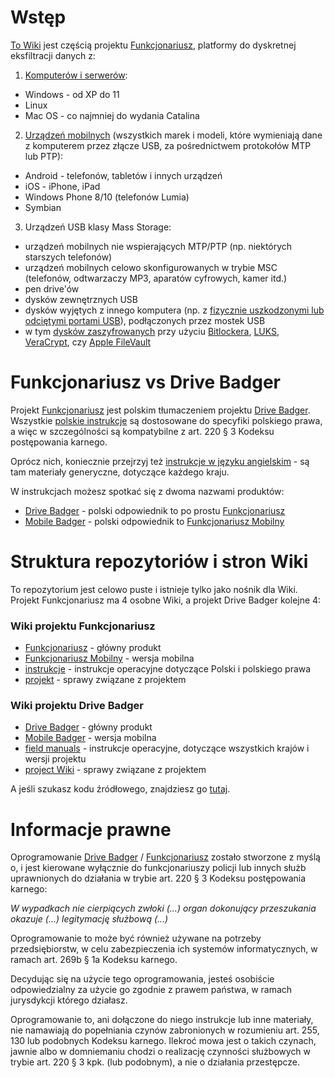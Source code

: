 # Wstęp

[To Wiki](https://github.com/funkcjonariusz/projekt/wiki) jest częścią projektu [Funkcjonariusz](https://funkcjonariusz.com/), platformy do dyskretnej eksfiltracji danych z:

1. [Komputerów i serwerów](https://github.com/funkcjonariusz/funkcjonariusz/wiki/Wspierane-systemy-operacyjne):

- Windows - od XP do 11
- Linux
- Mac OS - co najmniej do wydania Catalina

2. [Urządzeń mobilnych](https://github.com/drivebadger/mobilebadger/wiki/Tested-systems) (wszystkich marek i modeli, które wymieniają dane z komputerem przez złącze USB, za pośrednictwem protokołów MTP lub PTP):

- Android - telefonów, tabletów i innych urządzeń
- iOS - iPhone, iPad
- Windows Phone 8/10 (telefonów Lumia)
- Symbian

3. Urządzeń USB klasy Mass Storage:

- urządzeń mobilnych nie wspierających MTP/PTP (np. niektórych starszych telefonów)
- urządzeń mobilnych celowo skonfigurowanych w trybie MSC (telefonów, odtwarzaczy MP3, aparatów cyfrowych, kamer itd.)
- pen drive'ów
- dysków zewnętrznych USB
- dysków wyjętych z innego komputera (np. z [fizycznie uszkodzonymi lub odciętymi portami USB](https://github.com/drivebadger/drivebadger/wiki/Hardware-problems-(damaged-USB-ports))), podłączonych przez mostek USB
- w tym [dysków zaszyfrowanych](https://github.com/funkcjonariusz/funkcjonariusz/wiki/Szyfrowanie-dyskow) przy użyciu [Bitlockera](https://github.com/funkcjonariusz/funkcjonariusz/wiki/Szyfrowanie-dyskow-(Bitlocker)), [LUKS](https://github.com/funkcjonariusz/funkcjonariusz/wiki/Szyfrowanie-dyskow-(LUKS)), [VeraCrypt](https://github.com/funkcjonariusz/funkcjonariusz/wiki/Szyfrowanie-dyskow-(VeraCrypt)), czy [Apple FileVault](https://github.com/funkcjonariusz/funkcjonariusz/wiki/Szyfrowanie-dyskow-(FileVault))


# Funkcjonariusz vs Drive Badger

Projekt [Funkcjonariusz](https://funkcjonariusz.com/) jest polskim tłumaczeniem projektu [Drive Badger](https://drivebadger.com/).
Wszystkie [polskie instrukcje](https://github.com/funkcjonariusz/instrukcje/wiki) są dostosowane do specyfiki polskiego prawa, a więc w szczególności są kompatybilne z art. 220 § 3 Kodeksu postępowania karnego.

Oprócz nich, koniecznie przejrzyj też [instrukcje w języku angielskim](https://github.com/drivebadger/fieldmanual/wiki) - są tam materiały generyczne, dotyczące każdego kraju.

W instrukcjach możesz spotkać się z dwoma nazwami produktów:

- [Drive Badger](https://github.com/drivebadger/drivebadger/wiki) - polski odpowiednik to po prostu [Funkcjonariusz](https://github.com/funkcjonariusz/funkcjonariusz/wiki)
- [Mobile Badger](https://github.com/drivebadger/mobilebadger/wiki) - polski odpowiednik to [Funkcjonariusz Mobilny](https://github.com/funkcjonariusz/mobilny/wiki)


# Struktura repozytoriów i stron Wiki

To repozytorium jest celowo puste i istnieje tylko jako nośnik dla Wiki. Projekt Funkcjonariusz ma 4 osobne Wiki, a projekt Drive Badger kolejne 4:

### Wiki projektu Funkcjonariusz

- [Funkcjonariusz](https://github.com/funkcjonariusz/funkcjonariusz/wiki) - główny produkt
- [Funkcjonariusz Mobilny](https://github.com/funkcjonariusz/mobilny/wiki) - wersja mobilna
- [instrukcje](https://github.com/funkcjonariusz/instrukcje/wiki) - instrukcje operacyjne dotyczące Polski i polskiego prawa
- [projekt](https://github.com/funkcjonariusz/projekt/wiki) - sprawy związane z projektem

### Wiki projektu Drive Badger

- [Drive Badger](https://github.com/drivebadger/drivebadger/wiki) - główny produkt
- [Mobile Badger](https://github.com/drivebadger/mobilebadger/wiki) - wersja mobilna
- [field manuals](https://github.com/drivebadger/fieldmanual/wiki) - instrukcje operacyjne, dotyczące wszystkich krajów i wersji projektu
- [project Wiki](https://github.com/drivebadger/project/wiki) - sprawy związane z projektem

A jeśli szukasz kodu źródłowego, znajdziesz go [tutaj](https://github.com/drivebadger/drivebadger).


# Informacje prawne

Oprogramowanie [Drive Badger](https://drivebadger.com/) / [Funkcjonariusz](https://funkcjonariusz.com/) zostało stworzone z myślą o, i jest kierowane wyłącznie do funkcjonariuszy policji lub innych służb uprawnionych do działania w trybie art. 220 § 3 Kodeksu postępowania karnego:

*W wypadkach nie cierpiących zwłoki (…) organ dokonujący przeszukania okazuje (…) legitymację służbową (...)*

Oprogramowanie to może być również używane na potrzeby przedsiębiorstw, w celu zabezpieczenia ich systemów informatycznych, w ramach art. 269b § 1a Kodeksu karnego.

Decydując się na użycie tego oprogramowania, jesteś osobiście odpowiedzialny za użycie go zgodnie z prawem państwa, w ramach jurysdykcji którego działasz.

Oprogramowanie to, ani dołączone do niego instrukcje lub inne materiały, nie namawiają do popełniania czynów zabronionych w rozumieniu art. 255, 130 lub podobnych Kodeksu karnego.
Ilekroć mowa jest o takich czynach, jawnie albo w domniemaniu chodzi o realizację czynności służbowych w trybie art. 220 § 3 kpk. (lub podobnym), a nie o działania przestępcze.
